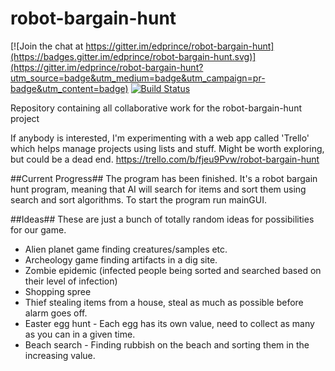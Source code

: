 # robot-bargain-hunt

[![Join the chat at https://gitter.im/edprince/robot-bargain-hunt](https://badges.gitter.im/edprince/robot-bargain-hunt.svg)](https://gitter.im/edprince/robot-bargain-hunt?utm_source=badge&utm_medium=badge&utm_campaign=pr-badge&utm_content=badge)
[![Build Status](https://travis-ci.org/edprince/robot-bargain-hunt.svg?branch=master)](https://travis-ci.org/edprince/robot-bargain-hunt)

Repository containing all collaborative work for the robot-bargain-hunt project

If anybody is interested, I'm experimenting with a web app called 'Trello' which
helps manage projects using lists and stuff. Might be worth exploring, but could
be a dead end. https://trello.com/b/fjeu9Pvw/robot-bargain-hunt

##Current Progress##
The program has been finished. It's a robot bargain hunt program, meaning that AI will search for items and sort them using search and sort algorithms. To start the program run mainGUI.

##Ideas##
These are just a bunch of totally random ideas for possibilities for our game.
 - Alien planet game finding creatures/samples etc.
 - Archeology game finding artifacts in a dig site.
 - Zombie epidemic (infected people being sorted and searched based on their
   level of infection)
 - Shopping spree
 - Thief stealing items from a house, steal as much as possible before alarm
   goes off.
 - Easter egg hunt - Each egg has its own value, need to collect as many as 
   you can in a given time.
 - Beach search - Finding rubbish on the beach and sorting them in the 
   increasing value.
